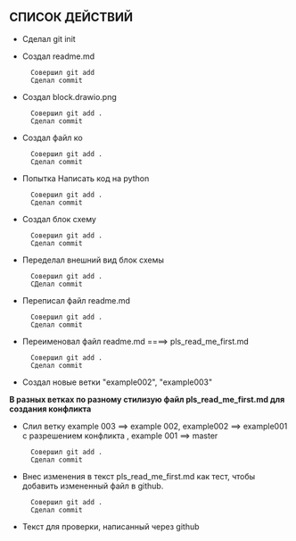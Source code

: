 ## __СПИСОК ДЕЙСТВИЙ__

* Сделал git init 

* Создал readme.md 
    
        Совершил git add
        Сделал commit 

* Создал block.drawio.png
        
        Совершил git add .
        Сделал commit

* Создал файл ко
    
        Совершил git add .
        Сделал commit

* Попытка Написать код на python
        
        Совершил git add .
        Сделал commit 

* Создал блок схему

        Совершил git add .
        Сделал commit

* Переделал внешний вид блок схемы

        Совершил git add . 
        СДелал commit

* Переписал файл readme.md 
        
        Совершил git add .
        Сделал commit

* Переименовал файл readme.md ====> pls_read_me_first.md
        
        Совершил git add .
        Сделал commit

* Создал новые ветки "example002", "example003"

__В разных ветках по разному стилизую файл pls_read_me_first.md для создания конфликта__

* Слил ветку example 003 ==> example 002, example002 ==> example001 с разрешением конфликта , example 001 ==> master

        Совершил git add .
        Сделал commit

* Внес изменения в текст pls_read_me_first.md как тест, чтобы добавить измененный файл в github.

        Совершил git add .
        Сделал commit
        
* Текст для проверки, написанный через github
    

